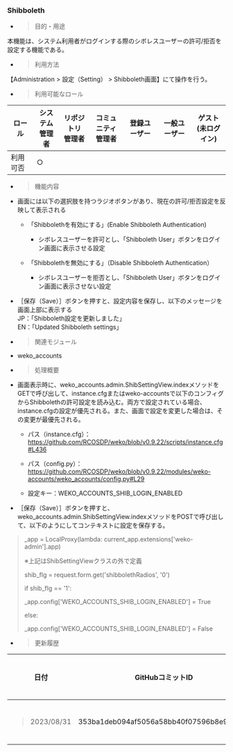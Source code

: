 ### Shibboleth

  - > 目的・用途

本機能は、システム利用者がログインする際のシボレスユーザーの許可/拒否を設定する機能である。

  - > 利用方法

【Administration \> 設定（Setting） \> Shibboleth画面】にて操作を行う。

  - > 利用可能なロール

<table>
<thead>
<tr class="header">
<th>ロール</th>
<th>システム<br />
管理者</th>
<th>リポジトリ<br />
管理者</th>
<th>コミュニティ<br />
管理者</th>
<th>登録ユーザー</th>
<th>一般ユーザー</th>
<th>ゲスト<br />
(未ログイン)</th>
</tr>
</thead>
<tbody>
<tr class="odd">
<td>利用可否</td>
<td>○</td>
<td></td>
<td></td>
<td></td>
<td></td>
<td></td>
</tr>
</tbody>
</table>

  - > 機能内容

<!-- end list -->

  - 画面には以下の選択肢を持つラジオボタンがあり、現在の許可/拒否設定を反映して表示される
    
      - 「Shibbolethを有効にする」(Enable Shibboleth Authentication)
        
          - シボレスユーザーを許可とし、「Shibboleth User」ボタンをログイン画面に表示させる設定
    
      - 「Shibbolethを無効にする」（Disable Shibboleth Authentication）
        
          - シボレスユーザーを拒否とし、「Shibboleth User」ボタンをログイン画面に表示させない設定

  - ［保存（Save）］ボタンを押すと、設定内容を保存し、以下のメッセージを画面上部に表示する  
    JP：「Shibboleth設定を更新しました」  
    EN：「Updated Shibboleth settings」

<!-- end list -->

  - > 関連モジュール

<!-- end list -->

  - weko\_accounts

<!-- end list -->

  - > 処理概要

<!-- end list -->

  - 画面表示時に、weko\_accounts.admin.ShibSettingView.indexメソッドをGETで呼び出して、instance.cfgまたはweko-accountsで以下のコンフィグからShibbolethの許可設定を読み込む。両方で設定されている場合、instance.cfgの設定が優先される。また、画面で設定を変更した場合は、その変更が最優先される。
    
      - パス（instance.cfg）：  
        <https://github.com/RCOSDP/weko/blob/v0.9.22/scripts/instance.cfg#L436>
    
      - パス（config.py）：  
        <https://github.com/RCOSDP/weko/blob/v0.9.22/modules/weko-accounts/weko_accounts/config.py#L29>
    
      - 設定キー：WEKO\_ACCOUNTS\_SHIB\_LOGIN\_ENABLED

  - ［保存（Save）］ボタンを押すと、weko\_accounts.admin.ShibSettingView.indexメソッドをPOSTで呼び出して、以下のようにしてコンテキストに設定を保存する。

> \_app = LocalProxy(lambda: current\_app.extensions\['weko-admin'\].app)
> 
> ※上記はShibSettingViewクラスの外で定義
> 
> shib\_flg = request.form.get('shibbolethRadios', '0')
> 
> if shib\_flg == '1':
> 
> \_app.config\['WEKO\_ACCOUNTS\_SHIB\_LOGIN\_ENABLED'\] = True
> 
> else:
> 
> \_app.config\['WEKO\_ACCOUNTS\_SHIB\_LOGIN\_ENABLED'\] = False

  - > 更新履歴

<table>
<thead>
<tr class="header">
<th>日付</th>
<th>GitHubコミットID</th>
<th>更新内容</th>
</tr>
</thead>
<tbody>
<tr class="odd">
<td><blockquote>
<p>2023/08/31</p>
</blockquote></td>
<td>353ba1deb094af5056a58bb40f07596b8e95a562</td>
<td>初版作成</td>
</tr>
</tbody>
</table>